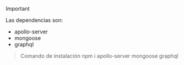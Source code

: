 >[!IMPORTANT]
>Las dependencias son:
>- apollo-server
>- mongoose
>- graphql

>Comando de instalación
>npm i apollo-server mongoose graphql
